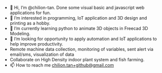 - 👋 Hi, I’m @chilion-tan. Done some visual basic and javascript web applications for fun.
- 👀 I’m interested in programming, IoT application and 3D design and printing as a hobby.
- 🌱 I’m currently learning python to animate 3D objects in Freecad 3D Modeling.
- 💞️ I’m looking for opportunity to apply automation and IoT applications to help improve productivity.
- Remote machine data collection, monitoring of variables, sent alert via email/sms, visualization of data
- Collaborate on High Density indoor plant system and fish farming.
- 📫 How to reach me chilion.tan+github@gmail.com

<!---
chilion-tan/chilion-tan is a ✨ special ✨ repository because its `README.md` (this file) appears on your GitHub profile.
You can click the Preview link to take a look at your changes.
--->
